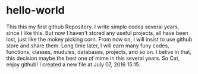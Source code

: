 # hello-world
This this my first github Repository.
I write simple codes several years, since I like this.
But now I haven't stored any useful projects, all have been lost, just like the mokey picking corn.
From now on, I will insist to use github store and share them.
Long time later, I will earn many funy codes, functions, classes, mudules, databases, projects, and so on.
I belive in that, this decision maybe the best one of mime in this several years.
So Cat, enjoy github!
I created a new file at July 07, 2016 15:15.
